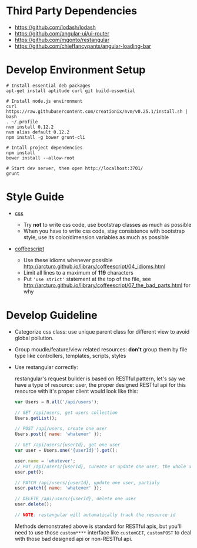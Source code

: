 # Third Party Dependencies

- https://github.com/lodash/lodash
- https://github.com/angular-ui/ui-router
- https://github.com/mgonto/restangular
- https://github.com/chieffancypants/angular-loading-bar

# Develop Environment Setup

```shell
# Install essential deb packages
apt-get install aptitude curl git build-essential

# Install node.js environment
curl https://raw.githubusercontent.com/creationix/nvm/v0.25.1/install.sh | bash
. ~/.profile
nvm install 0.12.2
nvm alias default 0.12.2
npm install -g bower grunt-cli

# Intall project dependencies
npm install
bower install --allow-root

# Start dev server, then open http://localhost:3701/
grunt
```

# Style Guide

- [css](http://mdo.github.io/code-guide/)
    - Try **not** to write css code, use bootstrap classes as much as possible
    - When you have to write css code, stay consistence with bootstrap style, use its color/dimension variables as much as possible

- [coffeescript](https://github.com/polarmobile/coffeescript-style-guide)
    - Use these idioms whenever possible http://arcturo.github.io/library/coffeescript/04_idioms.html
    - Limit all lines to a maximum of **119** characters
    - Put `'use strict'` statement at the top of the file, see http://arcturo.github.io/library/coffeescript/07_the_bad_parts.html for why

# Develop Guideline

- Categorize css class: use unique parent class for different view to avoid global pollution.
- Group moudle/feature/view related resources: **don't** group them by file type like controllers, templates, scripts, styles
- Use restangular correctly:

    restangular's request builder is based on RESTful pattern, let's say we have a type of resource: user, the proper designed RESTful api for this resource with it's proper client would look like this:

    ```js
    var Users = R.all('/api/users');

    // GET /api/users, get users collection
    Users.getList();

    // POST /api/users, create one user
    Users.post({ name: 'whatever' });

    // GET /api/users/{userId}, get one user
    var user = Users.one('{userId}').get();

    user.name = 'whatever';
    // PUT /api/users/{userId}, cureate or update one user, the whole user object would be posted
    user.put();

    // PATCH /api/users/{userId}, update one user, partialy
    user.patch({ name: 'whatever' });

    // DELETE /api/users/{userId}, delete one user
    user.delete();

    // NOTE: restangular will automatically track the resource id
    ```

    Methods demonstrated above is standard for RESTful apis, but you'll need to use those `custom****` interface like `customGET`, `customPOST` to deal with those bad designed api or non-RESTful api.
